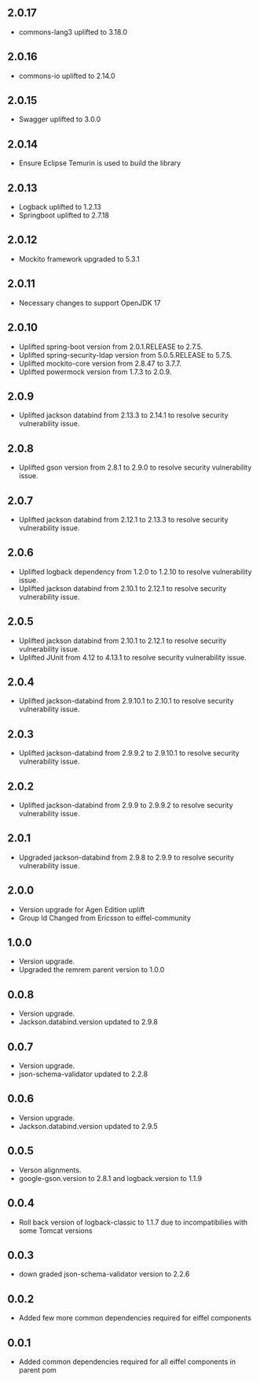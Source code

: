 ## 2.0.17
- commons-lang3 uplifted to 3.18.0

## 2.0.16
- commons-io uplifted to 2.14.0

## 2.0.15
- Swagger uplifted to 3.0.0

## 2.0.14
- Ensure Eclipse Temurin is used to build the library

## 2.0.13
- Logback uplifted to 1.2.13
- Springboot uplifted to 2.7.18

## 2.0.12
- Mockito framework upgraded to 5.3.1

## 2.0.11
- Necessary changes to support OpenJDK 17

## 2.0.10
- Uplifted spring-boot version from 2.0.1.RELEASE to 2.7.5.
- Uplifted spring-security-ldap version from 5.0.5.RELEASE to 5.7.5.
- Uplifted mockito-core version from 2.8.47 to 3.7.7.
- Uplifted powermock version from 1.7.3 to 2.0.9.

## 2.0.9
- Uplifted jackson databind from 2.13.3 to 2.14.1 to resolve security vulnerability issue.

## 2.0.8
- Uplifted gson version from 2.8.1 to 2.9.0 to resolve security vulnerability issue.

## 2.0.7
- Uplifted jackson databind from 2.12.1 to 2.13.3 to resolve security vulnerability issue.

## 2.0.6
- Uplifted logback dependency from 1.2.0 to 1.2.10 to resolve vulnerability issue.
- Uplifted jackson databind from 2.10.1 to 2.12.1 to resolve security vulnerability issue.

## 2.0.5
- Uplifted jackson databind from 2.10.1 to 2.12.1 to resolve security vulnerability issue.
- Uplifted JUnit from 4.12 to 4.13.1 to resolve security vulnerability issue.

## 2.0.4
- Uplifted jackson-databind from 2.9.10.1 to 2.10.1 to resolve security vulnerability issue.

## 2.0.3
- Uplifted jackson-databind from 2.9.9.2 to 2.9.10.1 to resolve security vulnerability issue.

## 2.0.2
- Uplifted jackson-databind from 2.9.9 to 2.9.9.2 to resolve security vulnerability issue.

## 2.0.1
- Upgraded jackson-databind from 2.9.8 to 2.9.9 to resolve security vulnerability issue.

## 2.0.0
- Version upgrade for Agen Edition uplift
- Group Id Changed from Ericsson to eiffel-community

## 1.0.0
- Version upgrade.
- Upgraded the remrem parent version to 1.0.0

## 0.0.8
- Version upgrade.
- Jackson.databind.version updated to 2.9.8

## 0.0.7
- Version upgrade.
- json-schema-validator updated to 2.2.8

## 0.0.6
- Version upgrade.
- Jackson.databind.version updated to 2.9.5

## 0.0.5
- Verson alignments.
- google-gson.version to 2.8.1 and logback.version to 1.1.9

## 0.0.4
- Roll back version of logback-classic to 1.1.7 due to incompatibilies with some Tomcat versions

## 0.0.3
- down graded json-schema-validator version to 2.2.6

## 0.0.2
- Added few more common dependencies required for eiffel components

## 0.0.1
- Added common dependencies required for all eiffel components in parent pom
